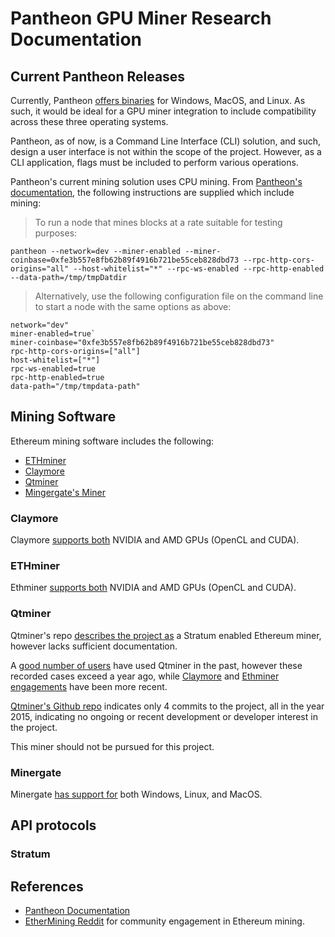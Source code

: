 # Pantheon GPU Miner Research Documentation

## Current Pantheon Releases

Currently, Pantheon [offers binaries](https://docs.pantheon.pegasys.tech/en/latest/Installation/Install-Binaries/) for Windows, MacOS, and Linux. As such, it would be ideal for a GPU miner integration to include compatibility across these three operating systems.

Pantheon, as of now, is a Command Line Interface (CLI) solution, and such, design a user interface is not within the scope of the project. However, as a CLI application, flags must be included to perform various operations.

Pantheon's current mining solution uses CPU mining. From [Pantheon's documentation](https://docs.pantheon.pegasys.tech/en/latest/Getting-Started/Starting-Pantheon/), the following instructions are supplied which include mining:

> To run a node that mines blocks at a rate suitable for testing purposes:

```
pantheon --network=dev --miner-enabled --miner-coinbase=0xfe3b557e8fb62b89f4916b721be55ceb828dbd73 --rpc-http-cors-origins="all" --host-whitelist="*" --rpc-ws-enabled --rpc-http-enabled --data-path=/tmp/tmpDatdir
```

>Alternatively, use the following configuration file on the command line to start a node with the same options as above:
>
```
network="dev"
miner-enabled=true`
miner-coinbase="0xfe3b557e8fb62b89f4916b721be55ceb828dbd73"
rpc-http-cors-origins=["all"]
host-whitelist=["*"]
rpc-ws-enabled=true
rpc-http-enabled=true
data-path="/tmp/tmpdata-path"
```

## Mining Software


Ethereum mining software includes the following:

- [ETHminer](https://github.com/ethereum-mining/ethminer)
- [Claymore](https://github.com/Claymore-Dual/Claymore-Dual-Miner)
- [Qtminer](https://github.com/etherchain-org/qtminer)
- [Mingergate's Miner](https://minergate.com/downloads)

### Claymore

Claymore [supports both](https://github.com/Claymore-Dual/Claymore-Dual-Miner) NVIDIA and AMD GPUs (OpenCL and CUDA).

### ETHminer

Ethminer [supports both](https://github.com/ethereum-mining/ethminer) NVIDIA and AMD GPUs (OpenCL and CUDA).


### Qtminer

Qtminer's repo [describes the project as](https://github.com/etherchain-org/qtminer) a Stratum enabled Ethereum miner, however lacks sufficient documentation.

A [good number of users](https://www.reddit.com/r/EtherMining/search/?q=qtminer&restrict_sr=1)
have used Qtminer in the past, however these recorded cases exceed a year ago, while [Claymore](https://www.reddit.com/r/EtherMining/search/?q=claymore&restrict_sr=1) and [Ethminer engagements](https://www.reddit.com/r/EtherMining/search/?q=ethminer&restrict_sr=1) have been more recent.

[Qtminer's Github repo](https://github.com/etherchain-org/qtminer/commits/master) indicates only 4 commits to the project, all in the year 2015, indicating no ongoing or recent development or developer interest in the project.

This miner should not be pursued for this project.

### Minergate

Minergate [has support for](https://minergate.com/downloads) both Windows, Linux, and MacOS.

## API protocols

### Stratum



## References

- [Pantheon Documentation](https://docs.pantheon.pegasys.tech/en/latest/)
- [EtherMining Reddit](https://www.reddit.com/r/EtherMining) for community engagement in Ethereum mining.